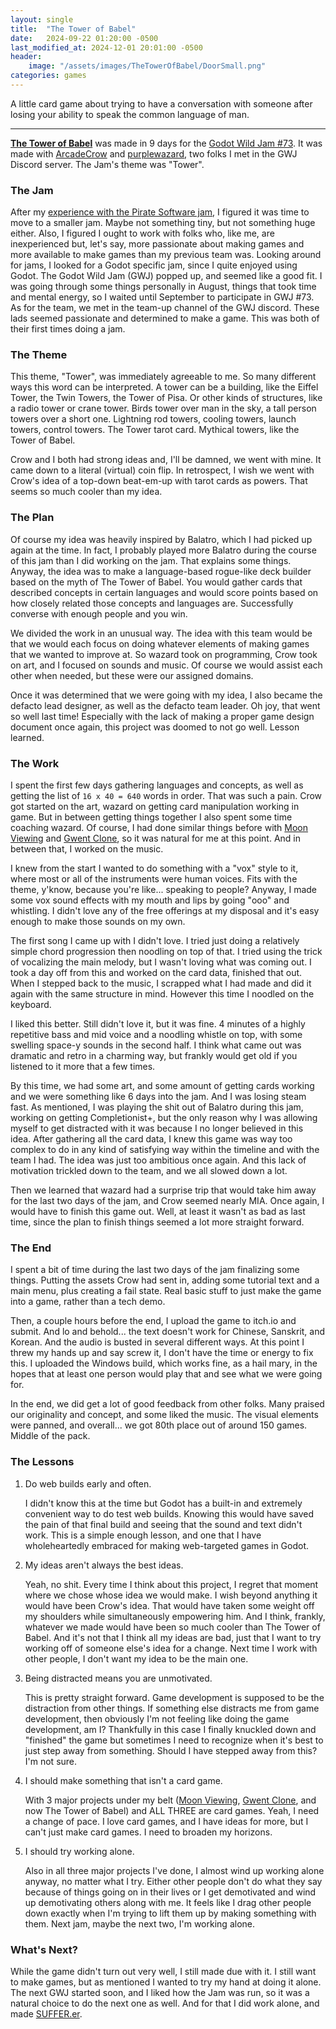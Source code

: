 ```yaml
---
layout: single
title:  "The Tower of Babel"
date:   2024-09-22 01:20:00 -0500
last_modified_at: 2024-12-01 20:01:00 -0500
header:
    image: "/assets/images/TheTowerOfBabel/DoorSmall.png"
categories: games
---
```


A little card game about trying to have a conversation with someone after losing your ability to speak the common language of man.

---

[**The Tower of Babel**](https://advance2112.itch.io/the-tower-of-babel) was made in 9 days for the [Godot Wild Jam #73](https://itch.io/jam/godot-wild-jam-73). It was made with [ArcadeCrow](https://arcadecrow.itch.io/) and [purplewazard](https://purplewazard.itch.io/), two folks I met in the GWJ Discord server. The Jam's theme was "Tower".

### The Jam
After my [experience with the Pirate Software jam](https://advance2112.github.io/blog/games/2024/07/31/Moon-Viewing.html), I figured it was time to move to a smaller jam. Maybe not something tiny, but not something huge either. Also, I figured I ought to work with folks who, like me, are inexperienced but, let's say, more passionate about making games and more available to make games than my previous team was. Looking around for jams, I looked for a Godot specific jam, since I quite enjoyed using Godot. The Godot Wild Jam (GWJ) popped up, and seemed like a good fit. I was going through some things personally in August, things that took time and mental energy, so I waited until September to participate in GWJ #73. As for the team, we met in the team-up channel of the GWJ discord. These lads seemed passionate and determined to make a game. This was both of their first times doing a jam.

### The Theme
This theme, "Tower", was immediately agreeable to me. So many different ways this word can be interpreted. A tower can be a building, like the Eiffel Tower, the Twin Towers, the Tower of Pisa. Or other kinds of structures, like a radio tower or crane tower. Birds tower over man in the sky, a tall person towers over a short one. Lightning rod towers, cooling towers, launch towers, control towers. The Tower tarot card. Mythical towers, like the Tower of Babel.

Crow and I both had strong ideas and, I'll be damned, we went with mine. It came down to a literal (virtual) coin flip. In retrospect, I wish we went with Crow's idea of a top-down beat-em-up with tarot cards as powers. That seems so much cooler than my idea.

### The Plan

Of course my idea was heavily inspired by Balatro, which I had picked up again at the time. In fact, I probably played more Balatro during the course of this jam than I did working on the jam. That explains some things. Anyway, the idea was to make a language-based rogue-like deck builder based on the myth of The Tower of Babel. You would gather cards that described concepts in certain languages and would score points based on how closely related those concepts and languages are. Successfully converse with enough people and you win.

We divided the work in an unusual way. The idea with this team would be that we would each focus on doing whatever elements of making games that we wanted to improve at. So wazard took on programming, Crow took on art, and I focused on sounds and music. Of course we would assist each other when needed, but these were our assigned domains.

Once it was determined that we were going with my idea, I also became the defacto lead designer, as well as the defacto team leader. Oh joy, that went so well last time! Especially with the lack of making a proper game design document once again, this project was doomed to not go well. Lesson learned.

### The Work

I spent the first few days gathering languages and concepts, as well as getting the list of `16 x 40 = 640` words in order. That was such a pain. Crow got started on the art, wazard on getting card manipulation working in game. But in between getting things together I also spent some time coaching wazard. Of course, I had done similar things before with [Moon Viewing](https://advance2112.github.io/blog/games/2024/07/31/Moon-Viewing.html) and [Gwent Clone](), so it was natural for me at this point. And in between that, I worked on the music. 

I knew from the start I wanted to do something with a "vox" style to it, where most or all of the instruments were human voices. Fits with the theme, y'know, because you're like... speaking to people? Anyway, I made some vox sound effects with my mouth and lips by going "ooo" and whistling. I didn't love any of the free offerings at my disposal and it's easy enough to make those sounds on my own.

The first song I came up with I didn't love. I tried just doing a relatively simple chord progression then noodling on top of that. I tried using the trick of vocalizing the main melody, but I wasn't loving what was coming out. I took a day off from this and worked on the card data, finished that out. When I stepped back to the music, I scrapped what I had made and did it again with the same structure in mind. However this time I noodled on the keyboard.

I liked this better. Still didn't love it, but it was fine. 4 minutes of a highly repetitive bass and mid voice and a noodling whistle on top, with some swelling space-y sounds in the second half. I think what came out was dramatic and retro in a charming way, but frankly would get old if you listened to it more that a few times.

By this time, we had some art, and some amount of getting cards working and we were something like 6 days into the jam. And I was losing steam fast. As mentioned, I was playing the shit out of Balatro during this jam, working on getting Completionist+, but the only reason why I was allowing myself to get distracted with it was because I no longer believed in this idea. After gathering all the card data, I knew this game was way too complex to do in any kind of satisfying way within the timeline and with the team I had. The idea was just too ambitious once again. And this lack of motivation trickled down to the team, and we all slowed down a lot.

Then we learned that wazard had a surprise trip that would take him away for the last two days of the jam, and Crow seemed nearly MIA. Once again, I would have to finish this game out. Well, at least it wasn't as bad as last time, since the plan to finish things seemed a lot more straight forward.

### The End

I spent a bit of time during the last two days of the jam finalizing some things. Putting the assets Crow had sent in, adding some tutorial text and a main menu, plus creating a fail state. Real basic stuff to just make the game into a game, rather than a tech demo.

Then, a couple hours before the end, I upload the game to itch.io and submit. And lo and behold... the text doesn't work for Chinese, Sanskrit, and Korean. And the audio is busted in several different ways. At this point I threw my hands up and say screw it, I don't have the time or energy to fix this. I uploaded the Windows build, which works fine, as a hail mary, in the hopes that at least one person would play that and see what we were going for.

In the end, we did get a lot of good feedback from other folks. Many praised our originality and concept, and some liked the music. The visual elements were panned, and overall... we got 80th place out of around 150 games. Middle of the pack.

### The Lessons
1. Do web builds early and often.
   
   I didn't know this at the time but Godot has a built-in and extremely convenient way to do test web builds. Knowing this would have saved the pain of that final build and seeing that the sound and text didn't work. This is a simple enough lesson, and one that I have wholeheartedly embraced for making web-targeted games in Godot.

1. My ideas aren't always the best ideas.

   Yeah, no shit. Every time I think about this project, I regret that moment where we chose whose idea we would make. I wish beyond anything it would have been Crow's idea. That would have taken some weight off my shoulders while simultaneously empowering him. And I think, frankly, whatever we made would have been so much cooler than The Tower of Babel. And it's not that I think all my ideas are bad, just that I want to try working off of someone else's idea for a change. Next time I work with other people, I don't want my idea to be the main one.


2. Being distracted means you are unmotivated.
   
   This is pretty straight forward. Game development is supposed to be the distraction from other things. If something else distracts me from game development, then obviously I'm not feeling like doing the game development, am I? Thankfully in this case I finally knuckled down and "finished" the game but sometimes I need to recognize when it's best to just step away from something. Should I have stepped away from this? I'm not sure.

3. I should make something that isn't a card game.
   
   With 3 major projects under my belt ([Moon Viewing](https://advance2112.github.io/blog/games/2024/07/31/Moon-Viewing.html), [Gwent Clone](), and now The Tower of Babel) and ALL THREE are card games. Yeah, I need a change of pace. I love card games, and I have ideas for more, but I can't just make card games. I need to broaden my horizons.

4. I should try working alone.

   Also in all three major projects I've done, I almost wind up working alone  anyway, no matter what I try. Either other people don't do what they say because of things going on in their lives or I get demotivated and wind up demotivating others along with me. It feels like I drag other people down exactly when I'm trying to lift them up by making something with them. Next jam, maybe the next two, I'm working alone.

### What's Next?

While the game didn't turn out very well, I still made due with it. I still want to make games, but as mentioned I wanted to try my hand at doing it alone. The next GWJ started soon, and I liked how the Jam was run, so it was a natural choice to do the next one as well. And for that I did work alone, and made [SUFFER.er]().